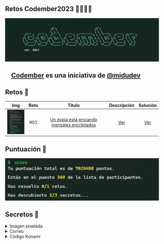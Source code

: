 ## Retos Codember2023 🌟✨🎅🎄

![Codember](./Assets/name.png)

## <img src="https://adventjs.dev/android-icon-192x192.png" width="15" height="15" /> [Codember](https://codember.dev/) es una iniciativa de [@midudev](https://midu.dev/)

## Retos 🎯

|                                    Img                                    | Reto |                                Título                                |           Descripción           |            Solución            |
| :-----------------------------------------------------------------------: | :--: | :------------------------------------------------------------------: | :-----------------------------: | :----------------------------: |
| <img src="./Assets/Challenges/challenge_01.png" width="80" height="80" /> | #01  | [Un espía está enviando mensajes encriptados](https://codember.dev/) | [Ver](./CHALLENGE_01/README.md) | [Ver](./CHALLENGE_01/index.js) |

## Puntuación 🙌

![Score](./Assets/score.png)

## Secretos 🤫

<details>
    <summary>Imagen pixelada</summary>
    <code> $ submit Rauch </code>
</details>

<details>
    <summary>Correo</summary>
    <ul>
        <li>
            <code> $ mail 1 </code>
        </li>
        <li>
            <code> $ cal </code>
        </li>
        <li>
            <code> $ submit 2023-12-01 </code>
        </li>
    </ul>
</details>

<details>
    <summary>Código Konami</summary>
    <p> Presiona: UP, UP, DOWN, DOWN, LEFT, RIGHT, LEFT, RIGHT, B, and A </p>
</details>
